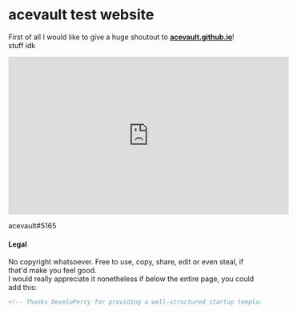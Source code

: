 # acevault test website
First of all I would like to give a huge shoutout to **[acevault.github.io](https://acevault.github.io/)**!\
stuff idk





<iframe width="560" height="315" src="https://www.youtube.com/embed/gtZhEKdsR4A" title="YouTube video player" frameborder="0" allow="accelerometer; autoplay; clipboard-write; encrypted-media; gyroscope; picture-in-picture" allowfullscreen></iframe>

acevault#5165

#### Legal
No copyright whatsoever. Free to use, copy, share, edit or even steal, if that'd make you feel good.\
I would really appreciate it nonetheless if below the entire page, you could add this:
```html
<!-- Thanks DeveloPerry for providing a well-structured startup template. -->
```


